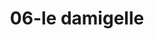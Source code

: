 ---
title: 06-le damigelle
image: 06-le damigelle.jpg
brand: Le-damigelle-di-Caroline-M
layout: vestito
---